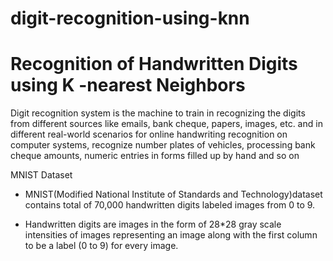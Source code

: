 # digit-recognition-using-knn


# Recognition of Handwritten Digits using K -nearest Neighbors

Digit recognition system is the machine to train in recognizing the digits from different sources like emails, bank cheque, papers, images, etc.
and in different real-world scenarios for online handwriting recognition on computer systems, recognize number plates of vehicles, processing bank cheque amounts,
numeric entries in forms filled up by hand and so on



MNIST Dataset
 - MNIST(Modified National Institute of Standards and Technology)dataset contains total of 70,000 handwritten digits labeled images from 0 to 9.

- Handwritten digits are images in the form of 28*28 gray scale intensities of images representing an image along with the first column to be a label (0 to 9)
  for every image.
